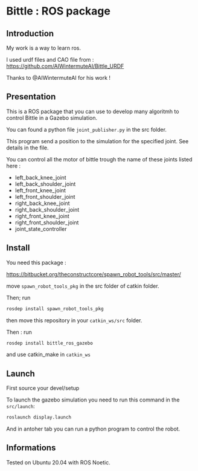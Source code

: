 # Bittle : ROS package

## Introduction

My work is a way to learn ros.

I used urdf files and CAO file from : https://github.com/AIWintermuteAI/Bittle_URDF

Thanks to @AIWintermuteAI for his work !

## Presentation

This is a ROS package that you can use to develop many algoritmh to control Bittle in a Gazebo simulation.

You can found a python file ``joint_publisher.py`` in the src folder. 

This program send a position to the simulation for the specified joint. See details in the file.

You can control all the motor of bittle trough the name of these joints listed here :


- left_back_knee_joint
- left_back_shoulder_joint
- left_front_knee_joint
- left_front_shoulder_joint
- right_back_knee_joint
- right_back_shoulder_joint
- right_front_knee_joint
- right_front_shoulder_joint
- joint_state_controller

## Install
You need this package :

https://bitbucket.org/theconstructcore/spawn_robot_tools/src/master/

move `spawn_robot_tools_pkg` in the src folder of catkin folder.

Then; run 
```sh
rosdep install spawn_robot_tools_pkg
```

then move this repository in your ``catkin_ws/src`` folder.

Then : run
```sh
rosdep install bittle_ros_gazebo
```

and use catkin_make in ``catkin_ws``

## Launch

First source your devel/setup

To launch the gazebo simulation you need to run this command in the ``src/launch``:
```sh
roslaunch display.launch
```

And in antoher tab you can run a python program to control the robot.


## Informations

Tested on Ubuntu 20.04 with ROS Noetic.
